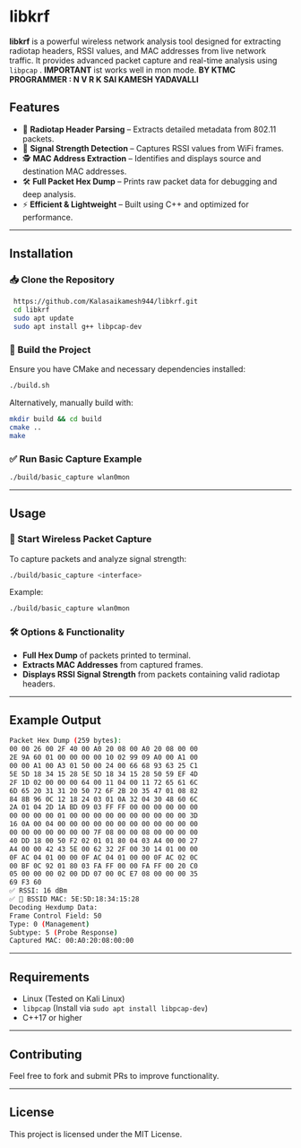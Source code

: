 # libkrf

**libkrf** is a powerful wireless network analysis tool designed for extracting radiotap headers, RSSI values, and MAC addresses from live network traffic. It provides advanced packet capture and real-time analysis using `libpcap` .
**IMPORTANT** ist works well in mon mode.
**BY KTMC** 
**PROGRAMMER : N V R K SAI KAMESH YADAVALLI**
## Features

- 📡 **Radiotap Header Parsing** – Extracts detailed metadata from 802.11 packets.
- 📶 **Signal Strength Detection** – Captures RSSI values from WiFi frames.
- 🕵️ **MAC Address Extraction** – Identifies and displays source and destination MAC addresses.
- 🛠 **Full Packet Hex Dump** – Prints raw packet data for debugging and deep analysis.
- ⚡ **Efficient & Lightweight** – Built using C++ and optimized for performance.

---

## Installation

### 📥 Clone the Repository
```sh
 https://github.com/Kalasaikamesh944/libkrf.git
 cd libkrf
 sudo apt update
 sudo apt install g++ libpcap-dev
```

### 🔧 Build the Project
Ensure you have CMake and necessary dependencies installed:

```sh
./build.sh
```

Alternatively, manually build with:
```sh
mkdir build && cd build
cmake ..
make
```

### ✅ Run Basic Capture Example
```sh
./build/basic_capture wlan0mon
```

---

## Usage

### 📡 Start Wireless Packet Capture
To capture packets and analyze signal strength:
```sh
./build/basic_capture <interface>
```
Example:
```sh
./build/basic_capture wlan0mon
```

### 🛠 Options & Functionality
- **Full Hex Dump** of packets printed to terminal.
- **Extracts MAC Addresses** from captured frames.
- **Displays RSSI Signal Strength** from packets containing valid radiotap headers.

---

## Example Output
```sh
Packet Hex Dump (259 bytes):
00 00 26 00 2F 40 00 A0 20 08 00 A0 20 08 00 00 
2E 9A 60 01 00 00 00 00 10 02 99 09 A0 00 A1 00 
00 00 A1 00 A3 01 50 00 24 00 66 68 93 63 25 C1 
5E 5D 18 34 15 28 5E 5D 18 34 15 28 50 59 EF 4D 
2F 1D 02 00 00 00 64 00 11 04 00 11 72 65 61 6C 
6D 65 20 31 31 20 50 72 6F 2B 20 35 47 01 08 82 
84 8B 96 0C 12 18 24 03 01 0A 32 04 30 48 60 6C 
2A 01 04 2D 1A BD 09 03 FF FF 00 00 00 00 00 00 
00 00 00 00 01 00 00 00 00 00 00 00 00 00 00 3D 
16 0A 00 04 00 00 00 00 00 00 00 00 00 00 00 00 
00 00 00 00 00 00 00 7F 08 00 00 08 00 00 00 00 
40 DD 18 00 50 F2 02 01 01 80 04 03 A4 00 00 27 
A4 00 00 42 43 5E 00 62 32 2F 00 30 14 01 00 00 
0F AC 04 01 00 00 0F AC 04 01 00 00 0F AC 02 0C 
00 BF 0C 92 01 80 03 FA FF 00 00 FA FF 00 20 C0 
05 00 00 00 02 00 DD 07 00 0C E7 08 00 00 00 35 
69 F3 60 
✅ RSSI: 16 dBm
✅ 📡 BSSID MAC: 5E:5D:18:34:15:28
Decoding Hexdump Data:
Frame Control Field: 50
Type: 0 (Management)
Subtype: 5 (Probe Response)
Captured MAC: 00:A0:20:08:00:00

```

---

## Requirements
- Linux (Tested on Kali Linux)
- `libpcap` (Install via `sudo apt install libpcap-dev`)
- C++17 or higher

---

## Contributing
Feel free to fork and submit PRs to improve functionality.

---

## License
This project is licensed under the MIT License.

